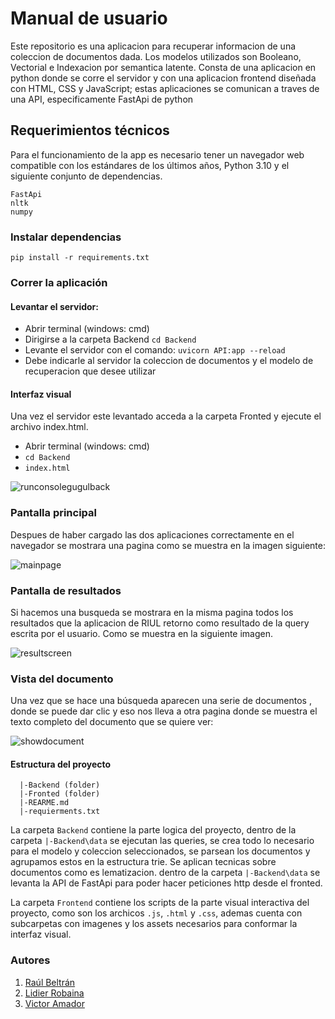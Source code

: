 # Manual de usuario

Este repositorio es una aplicacion para recuperar informacion de una coleccion de documentos dada. Los modelos utilizados son Booleano, Vectorial e Indexacion por semantica latente. Consta de una aplicacion en python donde se corre el servidor y con una aplicacion frontend diseñada con HTML, CSS y JavaScript; estas aplicaciones se comunican a traves de una API, especificamente FastApi de python

## Requerimientos técnicos

Para el funcionamiento de la app es necesario tener un navegador web compatible con los estándares de los últimos años, Python 3.10 y el siguiente conjunto de dependencias.

```
FastApi
nltk
numpy
```
### Instalar dependencias

```
pip install -r requirements.txt
```
### Correr la aplicación 
#### Levantar el servidor:
* Abrir terminal (windows: cmd)
* Dirigirse a la carpeta Backend `cd Backend`
* Levante el servidor con el comando: `uvicorn API:app --reload`
* Debe indicarle al servidor la coleccion de documentos y el modelo de recuperacion que desee utilizar
#### Interfaz visual
  Una vez el servidor este levantado acceda a la carpeta Fronted y ejecute el archivo index.html.
* Abrir terminal (windows: cmd)
* `cd Backend`
* `index.html`

![runconsolegugulback](report/img/runconsolegugulback.png)

### Pantalla principal 
Despues de haber cargado las dos aplicaciones correctamente en el navegador se mostrara una pagina como se muestra en la imagen siguiente:

![mainpage](report/img/mainpage.png)

### Pantalla de resultados
Si hacemos una busqueda se mostrara en la misma pagina todos los resultados que la aplicacion de RIUL retorno como resultado de la query escrita por el usuario. Como se muestra en la siguiente imagen.

![resultscreen](report/img/resultscreen.png)

### Vista del documento
Una vez que se hace una búsqueda aparecen una serie de documentos , donde se puede dar clic y eso nos lleva a otra pagina donde se muestra el texto completo del documento que se quiere ver:

![showdocument](report/img/showdocument.png)

#### Estructura del proyecto
```
  |-Backend (folder)
  |-Fronted (folder)
  |-REARME.md
  |-requierments.txt
```

La carpeta `Backend` contiene la parte logica del proyecto, dentro de la carpeta `|-Backend\data` se ejecutan las queries, se crea todo lo necesario para el modelo y coleccion seleccionados, se parsean los documentos y agrupamos estos en la estructura trie. Se aplican tecnicas sobre documentos como es lematizacion.
dentro de la carpeta `|-Backend\data` se levanta la API de FastApi para poder hacer peticiones http desde el fronted.

La carpeta `Frontend` contiene los scripts de la parte visual interactiva del proyecto, como son los archicos `.js`, `.html` y `.css`, ademas cuenta con subcarpetas con imagenes y los assets necesarios para conformar la interfaz visual.
### Autores
1. [Raúl Beltrán](https://github.com/rb58853)
2. [Lidier Robaina](https://github.com/lido98)
3. [Victor Amador]()
